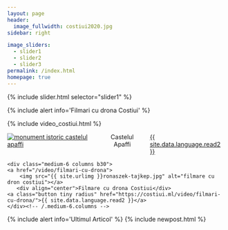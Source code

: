 ```yaml
---
layout: page
header:
  image_fullwidth: costiui2020.jpg
sidebar: right

image_sliders:
  - slider1
  - slider2
  - slider3
permalink: /index.html 
homepage: true 
---
```

{% include slider.html selector="slider1" %}

{% include alert info='Filmari cu drona Costiui' %}

{% include video_costiui.html %}

<div class="row t60">
    <div class="medium-6 columns b30">
    <a href="/monument-istoric/castelul-apaffi">
<img src="{{ site.urlimg }}castel-apaffi-costiui.jpg"  alt="monument istoric castelul apaffi"></a>
	    <div align="center">Castelul Apaffi</div>
	    <a class="button tiny radius" href="https://costiui.ml/monument-istoric/castelul-apaffi/">{{ site.data.language.read2 }}</a>
    </div><!-- /.medium-6.columns -->

    <div class="medium-6 columns b30">
    <a href="/video/filmari-cu-drona">
        <img src="{{ site.urlimg }}ronaszek-tajkep.jpg" alt="filmare cu dron costiui"></a>
       <div align="center">Filmare cu drona Costiui</div>
	<a class="button tiny radius" href="https://costiui.ml/video/filmari-cu-drona/">{{ site.data.language.read2 }}</a>
    </div><!-- /.medium-6.columns -->
</div><!-- /.row -->

{% include alert info='Ultimul Articol' %}
{% include newpost.html %}
